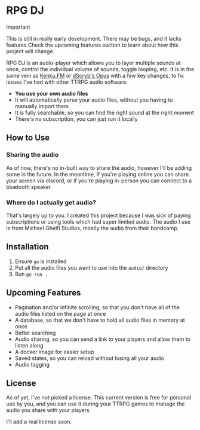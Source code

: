 # RPG DJ

> [!IMPORTANT]
> This is still in really early development. There may be bugs, and it lacks features
> Check the upcoming features section to learn about how this project will change.

RPG DJ is an audio-player which allows you to layer multiple sounds at once,
control the individual volume of sounds, toggle looping, etc. It is in the same
vein as [Kenku.FM](https://www.kenku.fm/) or [dScryb's Opus](https://dscryb.com/about-opus/) 
with a few key changes, to fix issues I've had with other TTRPG audio software.

- **You use your own audio files**
- It will automatically parse your audio files, without you having to manually import them
- It is fully searchable, so you can find the right sound at the right moment
- There's no subscription, you can just run it locally

## How to Use

### Sharing the audio

As of now, there's no in-built way to share the audio, however I'll be adding
some in the future. In the meantime, if you're playing online you can share
your screen via discord, or if you're playing in-person you can connect to a
bluetooth speaker

### Where do I actually get audio?

That's largely up to you. I created this project because I was sick of paying
subscriptions or using tools which had super limited audio. The audio I use is
from Michael Ghelfi Studios, mostly the audio from their bandcamp.

## Installation

1. Ensure `go` is installed
2. Put all the audio files you want to use into the `audio/` directory
3. Run `go run .`

## Upcoming Features

- Pagination and/or infinite scrolling, so that you don't have all of the audio files listed on the page at once
- A database, so that we don't have to hold all audio files in memory at once
- Better searching
- Audio sharing, so you can send a link to your players and allow them to listen along
- A docker image for easier setup
- Saved states, so you can reload without losing all your audio
- Audio tagging

## License

As of yet, I've not picked a license. This current version is free for personal
use by you, and you can use it during your TTRPG games to manage the audio you
share with your players.

I'll add a real license soon.
